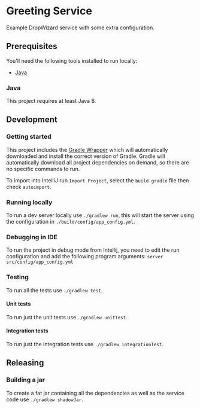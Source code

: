 # Greeting Service

Example DropWizard service with some extra configuration.

## Prerequisites

You'll need the following tools installed to run locally:

* [Java](http://www.oracle.com/technetwork/java/javase/downloads/index.html)

### Java

This project requires at least Java 8.

## Development

### Getting started

This project includes the [Gradle Wrapper](https://docs.gradle.org/current/userguide/gradle_wrapper.html) which will
automatically downloaded and install the correct version of Gradle. Gradle will automatically download all project
dependencies on demand, so there are no specific commands to run.

To import into IntelliJ run `Import Project`, select the `build.gradle` file then check `autoimport`.

### Running locally

To run a dev server locally use `./gradlew run`, this will start the server using the configuration in
`./build/config/app_config.yml`.

### Debugging in IDE

To run the project in debug mode from Intellij, you need to edit the run configuration and add the following program arguments:
`server src/config/app_config.yml`

### Testing

To run all the tests use `./gradlew test`.

#### Unit tests

To run just the unit tests use `./gradlew unitTest`.

#### Integration tests

To run just the integration tests use `./gradlew integrationTest`.

## Releasing

### Building a jar

To create a fat jar containing all the dependencies as well as the service code use `./gradlew shadowJar`.
